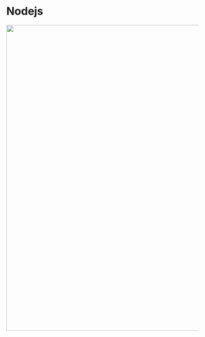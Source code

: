 # Nodejs

<img src="https://media.giphy.com/media/xT9IgzoKnwFNmISR8I/giphy.gif" height="800" width="1500">

